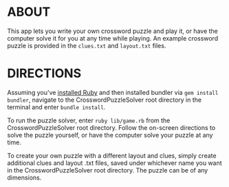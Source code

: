 # ABOUT

This app lets you write your own crossword puzzle and play it, or have the 
computer solve it for you at any time while playing. An example crossword puzzle 
is provided in the `clues.txt` and `layout.txt` files.

# DIRECTIONS

Assuming you've [installed Ruby](https://github.com/rbenv/rbenv) and then 
installed bundler via `gem install bundler`, navigate to the 
CrosswordPuzzleSolver root directory in the terminal and enter `bundle install`. 

To run the puzzle solver, enter `ruby lib/game.rb` from the 
CrosswordPuzzleSolver root directory. Follow the on-screen directions to solve 
the puzzle yourself, or have the computer solve your puzzle at any time.

To create your own puzzle with a different layout and clues, simply create 
additional clues and layout .txt files, saved under whichever name you want in 
the CrosswordPuzzleSolver root directory. The puzzle can be of any dimensions.

